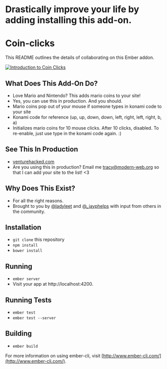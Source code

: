 # Drastically improve your life by adding installing this add-on.

# Coin-clicks

This README outlines the details of collaborating on this Ember addon.

[![Introduction to Coin Clicks](https://i.vimeocdn.com/video/558765981_640x360.jpg)](https://vimeo.com/157481331)

## What Does This Add-On Do?
* Love Mario and Nintendo? This adds mario coins to your site!
* Yes, you can use this in production. And you should.
* Mario coins pop out of your mouse if someone types in konami code to your site
* Konami code for reference (up, up, down, down, left, right, left, right, b, a)
* Initializes mario coins for 10 mouse clicks. After 10 clicks, disabled. To re-enable, just use type in the konami code again. :) 

## See This In Production
* [venturehacked.com](http://www.venturehacked.com/)
* Are you using this in production? Email me tracy@modern-web.org so that I can add your site to the list! <3 

## Why Does This Exist?
* For all the right reasons.
* Brought to you by [@ladyleet](http://www.twitter.com/ladyleet) and [@_jayphelps](http://www.twitter.com/_jayphelps) with input from others in the community.

## Installation

* `git clone` this repository
* `npm install`
* `bower install`

## Running

* `ember server`
* Visit your app at http://localhost:4200.

## Running Tests

* `ember test`
* `ember test --server`

## Building

* `ember build`

For more information on using ember-cli, visit [http://www.ember-cli.com/](http://www.ember-cli.com/).

